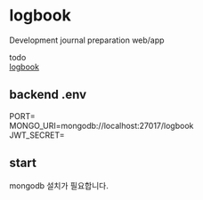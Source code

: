 # logbook
Development journal preparation web/app  

todo  
[logbook](http://castberry.kr/castberry/6596736a887e99a4cf0b3f79) 

## backend .env  
PORT=  
MONGO_URI=mongodb://localhost:27017/logbook  
JWT_SECRET=  

## start   
mongodb 설치가 필요합니다.   